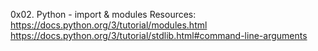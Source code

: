 0x02. Python - import & modules
Resources: https://docs.python.org/3/tutorial/modules.html
https://docs.python.org/3/tutorial/stdlib.html#command-line-arguments
